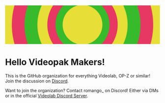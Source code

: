 ![image](https://github.com/Videolab-Creators-Group/.github/blob/main/banner.png?raw=true)

# Hello Videopak Makers!

This is the GitHub organization for everything Videolab, OP-Z or similar!
Join the discussion on [Discord](https://discord.gg/rGvHX6W).

Want to join the organization? Contact romango_ on Discord! Either via DMs or in the official [Videolab Discord Server](https://discord.gg/rGvHX6W).
